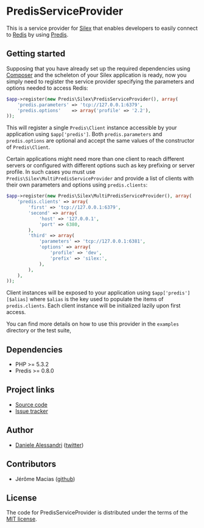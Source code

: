 # PredisServiceProvider #

This is a service provider for [Silex](http://silex-project.org) that enables developers to easily connect
to [Redis](http://redis.io) by using [Predis](http://github.com/nrk/predis).


## Getting started ##

Supposing that you have already set up the required dependencies using [Composer](http://packagist.org/about-composer)
and the scheleton of your Silex application is ready, now you simply need to register the service provider
specifying the parameters and options needed to access Redis:

```php
$app->register(new Predis\Silex\PredisServiceProvider(), array(
    'predis.parameters' => 'tcp://127.0.0.1:6379',
    'predis.options'    => array('profile' => '2.2'),
));
```

This will register a single `Predis\Client` instance accessible by your application using `$app['predis']`.
Both `predis.parameters` and `predis.options` are optional and accept the same values of the constructor
of `Predis\Client`.

Certain applications might need more than one client to reach different servers or configured with different
options such as key prefixing or server profile. In such cases you must use `Predis\Silex\MultiPredisServiceProvider`
and provide a list of clients with their own parameters and options using `predis.clients`:

```php
$app->register(new Predis\Silex\MultiPredisServiceProvider(), array(
    'predis.clients' => array(
        'first' => 'tcp://127.0.0.1:6379',
        'second' => array(
            'host' => '127.0.0.1',
            'port' => 6380,
        ),
        'third' => array(
            'parameters' => 'tcp://127.0.0.1:6381',
            'options' => array(
                'profile' => 'dev',
                'prefix' => 'silex:',
            ),
        ),
    ),
));
```

Client instances will be exposed to your application using `$app['predis'][$alias]` where `$alias` is the key
used to populate the items of `predis.clients`. Each client instance will be initialized lazily upon first access.

You can find more details on how to use this provider in the `examples` directory or the test suite,


## Dependencies ##

- PHP >= 5.3.2
- Predis >= 0.8.0


## Project links ##
- [Source code](http://github.com/nrk/PredisServiceProvider)
- [Issue tracker](http://github.com/nrk/PredisServiceProvider/issues)


## Author ##

- [Daniele Alessandri](mailto:suppakilla@gmail.com) ([twitter](http://twitter.com/JoL1hAHN))


## Contributors ##

- Jérôme Macias ([github](http://github.com/jeromemacias))


## License ##

The code for PredisServiceProvider is distributed under the terms of the [MIT license](LICENSE).
